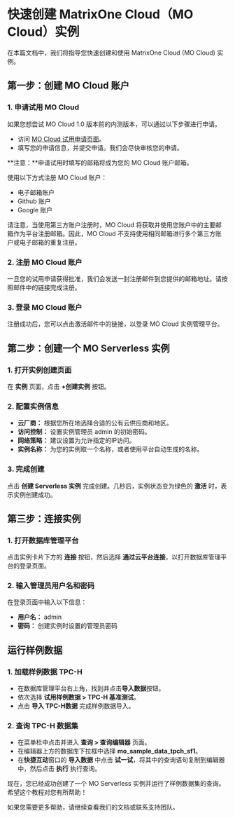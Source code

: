 # 快速创建 MatrixOne Cloud（MO Cloud）实例

在本篇文档中，我们将指导您快速创建和使用 MatrixOne Cloud (MO Cloud) 实例。

## 第一步：创建 MO Cloud 账户

### 1. 申请试用 MO Cloud

如果您想尝试 MO Cloud 1.0 版本前的内测版本，可以通过以下步骤进行申请。

- 访问 [MO Cloud 试用申请页面](https://www.matrixorigin.cn/moc-trial)。
- 填写您的申请信息，并提交申请。我们会尽快审核您的申请。

**注意：**申请试用时填写的邮箱将成为您的 MO Cloud 账户邮箱。

使用以下方式注册 MO Cloud 账户：

- 电子邮箱账户
- Github 账户
- Google 账户

请注意，当使用第三方账户注册时，MO Cloud 将获取并使用您账户中的主要邮箱作为平台注册邮箱。因此，MO Cloud 不支持使用相同邮箱进行多个第三方账户或电子邮箱的重复注册。

### 2. 注册 MO Cloud 账户

一旦您的试用申请获得批准，我们会发送一封注册邮件到您提供的邮箱地址。请按照邮件中的链接完成注册。

### 3. 登录 MO Cloud 账户

注册成功后，您可以点击激活邮件中的链接，以登录 MO Cloud 实例管理平台。

## 第二步：创建一个 MO Serverless 实例

### 1. 打开实例创建页面

在 **实例** 页面，点击 **+创建实例** 按钮。

### 2. 配置实例信息

- **云厂商：** 根据您所在地选择合适的公有云供应商和地区。
- **访问控制：** 设置实例管理员 admin 的初始密码。
- **网络策略：** 建议设置为允许指定的IP访问。
- **实例名称：** 为您的实例取一个名称，或者使用平台自动生成的名称。

### 3. 完成创建

点击 **创建 Serverless 实例** 完成创建。几秒后，实例状态变为绿色的 **激活** 时，表示实例创建成功。

## 第三步：连接实例

### 1. 打开数据库管理平台

点击实例卡片下方的 **连接** 按钮，然后选择 **通过云平台连接**，以打开数据库管理平台的登录页面。

### 2. 输入管理员用户名和密码

在登录页面中输入以下信息：

- **用户名：** admin
- **密码：** 创建实例时设置的管理员密码

## 运行样例数据

### 1. 加载样例数据 TPC-H

- 在数据库管理平台右上角，找到并点击**导入数据**按钮。
- 依次选择 **试用样例数据 > TPC-H 基准测试**。
- 点击 **导入 TPC-H数据** 完成样例数据导入。

### 2. 查询 TPC-H 数据集

- 在菜单栏中点击并进入 **查询 > 查询编辑器** 页面。
- 在编辑器上方的数据库下拉框中选择 **mo_sample_data_tpch_sf1**。
- 在**快捷互动**窗口的 **导入数据** 中点击 **试一试**，将其中的查询语句复制到编辑器中，然后点击 **执行** 执行查询。

现在，您已经成功创建了一个 MO Serverless 实例并运行了样例数据集的查询。希望这个教程对您有所帮助！

如果您需要更多帮助，请继续查看我们的文档或联系支持团队。
